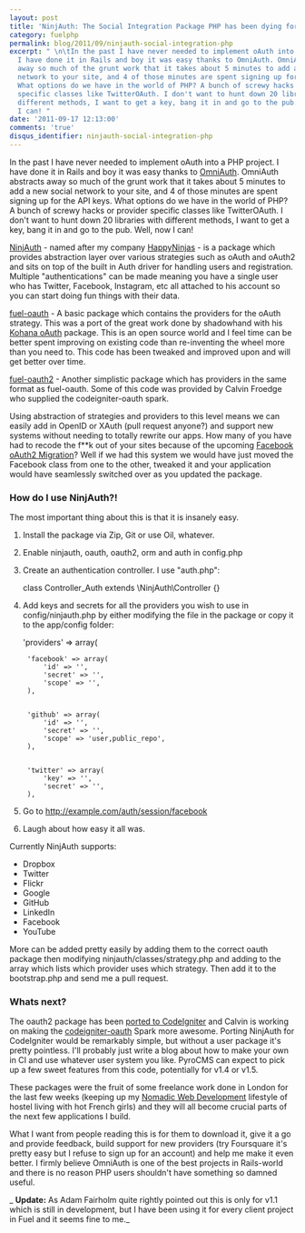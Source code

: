 ```yaml
---
layout: post
title: 'NinjAuth: The Social Integration Package PHP has been dying for'
category: fuelphp
permalink: blog/2011/09/ninjauth-social-integration-php
excerpt: " \n\tIn the past I have never needed to implement oAuth into a PHP project.
  I have done it in Rails and boy it was easy thanks to OmniAuth. OmniAuth abstracts
  away so much of the grunt work that it takes about 5 minutes to add a new social
  network to your site, and 4 of those minutes are spent signing up for the API keys.
  What options do we have in the world of PHP? A bunch of screwy hacks or provider
  specific classes like TwitterOAuth. I don't want to hunt down 20 libraries with
  different methods, I want to get a key, bang it in and go to the pub. Well, now
  I can! "
date: '2011-09-17 12:13:00'
comments: 'true'
disqus_identifier: ninjauth-social-integration-php
---
```


In the past I have never needed to implement oAuth into a PHP project. I have done it in Rails and boy it was easy thanks to [OmniAuth](https://github.com/intridea/omniauth). OmniAuth abstracts away so much of the grunt work that it takes about 5 minutes to add a new social network to your site, and 4 of those minutes are spent signing up for the API keys. What options do we have in the world of PHP? A bunch of screwy hacks or provider specific classes like TwitterOAuth. I don't want to hunt down 20 libraries with different methods, I want to get a key, bang it in and go to the pub. Well, now I can!

[NinjAuth](https://github.com/happyninjas/fuel-ninjauth) - named after my company [HappyNinjas](http://happyninjas.com/) - is a package which provides abstraction layer over various strategies such as oAuth and oAuth2 and sits on top of the built in Auth driver for handling users and registration. Multiple "authentications" can be made meaning you have a single user who has Twitter, Facebook, Instagram, etc all attached to his account so you can start doing fun things with their data.

[fuel-oauth](https://github.com/fuel-packages/fuel-oauth) - A basic package which contains the providers for the oAuth strategy. This was a port of the great work done by shadowhand with his [Kohana oAuth](https://github.com/kohana/oauth) package. This is an open source world and I feel time can be better spent improving on existing code than re-inventing the wheel more than you need to. This code has been tweaked and improved upon and will get better over time.

[fuel-oauth2](https://github.com/fuel-packages/fuel-oauth2) - Another simplistic package which has providers in the same format as fuel-oauth. Some of this code was provided by Calvin Froedge who supplied the codeigniter-oauth spark.

Using abstraction of strategies and providers to this level means we can easily add in OpenID or XAuth (pull request anyone?) and support new systems without needing to totally rewrite our apps. How many of you have had to recode the f\*\*k out of your sites because of the upcoming [Facebook oAuth2 Migration](http://developers.facebook.com/blog/post/497/)? Well if we had this system we would have just moved the Facebook class from one to the other, tweaked it and your application would have seamlessly switched over as you updated the package.

### How do I use NinjAuth?!

The most important thing about this is that it is insanely easy.

1. Install the package via Zip, Git or use Oil, whatever.
2. Enable ninjauth, oauth, oauth2, orm and auth in config.php
3. Create an authentication controller. I use "auth.php": 

    class Controller_Auth extends \NinjAuth\Controller {}

4. Add keys and secrets for all the providers you wish to use in config/ninjauth.php by either modifying the file in the package or copy it to the app/config folder: 

    'providers' => array(
    	
    	
    	'facebook' => array(
    		'id' => '',
    		'secret' => '',
    		'scope' => '',
    	),
    	
    	
    	'github' => array(
    		'id' => '',
    		'secret' => '',
    		'scope' => 'user,public_repo',
    	),
    	
    	
    	'twitter' => array(
    		'key' => '',
    		'secret' => '',
    	),

5. Go to http://example.com/auth/session/facebook
6. Laugh about how easy it all was.

Currently NinjAuth supports:

- Dropbox
- Twitter
- Flickr
- Google
- GitHub
- LinkedIn
- Facebook
- YouTube

More can be added pretty easily by adding them to the correct oauth package then modifying ninjauth/classes/strategy.php and adding to the array which lists which provider uses which strategy. Then add it to the bootstrap.php and send me a pull request.

### Whats next?

The oauth2 package has been [ported to CodeIgniter](https://github.com/philsturgeon/codeigniter-oauth2) and Calvin is working on making the [codeigniter-oauth](http://getsparks.org/packages/codeigniter-oauth/versions/HEAD/show) Spark more awesome. Porting NinjAuth for CodeIgniter would be remarkably simple, but without a user package it's pretty pointless. I'll probably just write a blog about how to make your own in CI and use whatever user system you like. PyroCMS can expect to pick up a few sweet features from this code, potentially for v1.4 or v1.5.

These packages were the fruit of some freelance work done in London for the last few weeks (keeping up my [Nomadic Web Development](http://philsturgeon.co.uk/blog/2011/08/nomadic-web-development) lifestyle of hostel living with hot French girls) and they will all become crucial parts of the next few applications I build.

What I want from people reading this is for them to download it, give it a go and provide feedback, build support for new providers (try Foursquare it's pretty easy but I refuse to sign up for an account) and help me make it even better. I firmly believe OmniAuth is one of the best projects in Rails-world and there is no reason PHP users shouldn't have something so damned useful.

_ **Update:** As Adam Fairholm quite rightly pointed out this is only for v1.1 which is still in development, but I have been using it for every client project in Fuel and it seems fine to me._

